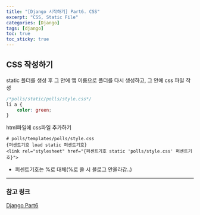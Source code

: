 ```yaml
---
title: "[Django 시작하기] Part6. CSS"
excerpt: "CSS, Static File"
categories: [Django]
tags: [django]
toc: true
toc_sticky: true
---
```


## CSS 작성하기
static 폴더를 생성 후 그 안에 앱 이름으로 폴더를 다시 생성하고, 그 안에 css 파일 작성
~~~css
/*polls/static/polls/style.css*/
li a {
    color: green;
}
~~~

html파일에 css파일 추가하기
~~~text
# polls/templates/polls/style.css
{퍼센트기호 load static 퍼센트기호}
<link rel="stylesheet" href="{퍼센트기호 static 'polls/style.css' 퍼센트기호}">
~~~
* 퍼센트기호는 %로 대체(%로 쓸 시 블로그 안올라감..)

***

### 참고 링크
[Django Part6](https://docs.djangoproject.com/ko/4.2/intro/tutorial06/)